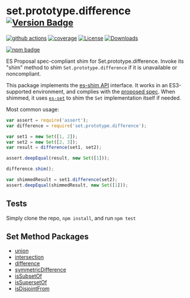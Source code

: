 # set.prototype.difference <sup>[![Version Badge][npm-version-svg]][package-url]</sup>

[![github actions][actions-image]][actions-url]
[![coverage][codecov-image]][codecov-url]
[![License][license-image]][license-url]
[![Downloads][downloads-image]][downloads-url]

[![npm badge][npm-badge-png]][package-url]

ES Proposal spec-compliant shim for Set.prototype.difference. Invoke its "shim" method to shim `Set.prototype.difference` if it is unavailable or noncompliant.

This package implements the [es-shim API](https://github.com/es-shims/api) interface. It works in an ES3-supported environment, and complies with the [proposed spec](https://github.com/tc39/proposal-set-methods). When shimmed, it uses [`es-set`](https://npmjs.com/es-set) to shim the `Set` implementation itself if needed.

Most common usage:
```js
var assert = require('assert');
var difference = require('set.prototype.difference');

var set1 = new Set([1, 2]);
var set2 = new Set([2, 3]);
var result = difference(set1, set2);

assert.deepEqual(result, new Set([1]));

difference.shim();

var shimmedResult = set1.difference(set2);
assert.deepEqual(shimmedResult, new Set([1]));
```

## Tests
Simply clone the repo, `npm install`, and run `npm test`

## Set Method Packages
 - [union](https://npmjs.com/set.prototype.union)
 - [intersection](https://npmjs.com/set.prototype.intersection)
 - [difference](https://npmjs.com/set.prototype.difference)
 - [symmetricDifference](https://npmjs.com/set.prototype.symmetricdifference)
 - [isSubsetOf](https://npmjs.com/set.prototype.issubsetof)
 - [isSupersetOf](https://npmjs.com/set.prototype.issupersetof)
 - [isDisjointFrom](https://npmjs.com/set.prototype.isdisjointfrom)

[package-url]: https://npmjs.com/package/set.prototype.difference
[npm-version-svg]: http://versionbadg.es/es-shims/Set.prototype.difference.svg
[deps-svg]: https://david-dm.org/es-shims/Set.prototype.difference.svg
[deps-url]: https://david-dm.org/es-shims/Set.prototype.difference
[dev-deps-svg]: https://david-dm.org/es-shims/Set.prototype.difference/dev-status.svg
[dev-deps-url]: https://david-dm.org/es-shims/Set.prototype.difference#info=devDependencies
[testling-svg]: https://ci.testling.com/es-shims/Set.prototype.difference.png
[testling-url]: https://ci.testling.com/es-shims/Set.prototype.difference
[npm-badge-png]: https://nodei.co/npm/set.prototype.difference.png?downloads=true&stars=true
[license-image]: http://img.shields.io/npm/l/set.prototype.difference.svg
[license-url]: LICENSE
[downloads-image]: http://img.shields.io/npm/dm/set.prototype.difference.svg
[downloads-url]: http://npm-stat.com/charts.html?package=set.prototype.difference
[codecov-image]: https://codecov.io/gh/es-shims/Set.prototype.difference/branch/main/graphs/badge.svg
[codecov-url]: https://app.codecov.io/gh/es-shims/Set.prototype.difference/
[actions-image]: https://img.shields.io/endpoint?url=https://github-actions-badge-u3jn4tfpocch.runkit.sh/es-shims/Set.prototype.difference
[actions-url]: https://github.com/es-shims/Set.prototype.difference/actions
